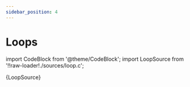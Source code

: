 ```yaml
---
sidebar_position: 4
---
```


# Loops

import CodeBlock from '@theme/CodeBlock';
import LoopSource from '!!raw-loader!./sources/loop.c';

<CodeBlock language="c">{LoopSource}</CodeBlock>
